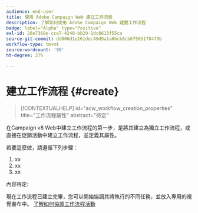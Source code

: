 ```yaml
---
audience: end-user
title: 使用 Adobe Campaign Web 建立工作流程
description: 了解如何使用 Adobe Campaign Web 建置工作流程
badge: label="Alpha" type="Positive"
exl-id: 26e7360e-cce7-4240-bb29-1dc8613f55ca
source-git-commit: dd006d1e161dec49d9a1a6bcb8cb67503178479b
workflow-type: tm+mt
source-wordcount: '99'
ht-degree: 27%

---
```



# 建立工作流程 {#create}

>[!CONTEXTUALHELP]
>id="acw_workflow_creation_properties"
>title="工作流程屬性"
>abstract="待定"

在Campaign v8 Web中建立工作流程的第一步，是將其建立為獨立工作流程，或直接在促銷活動中建立工作流程，並定義其屬性。

若要這麼做，請遵循下列步驟：

1. xx
1. xx
1. xx

內容待定:

現在工作流程已建立完畢，您可以開始協調其將執行的不同任務，並放入專用的視覺畫布中。 [了解如何協調工作流程活動](build-workflow.md)
